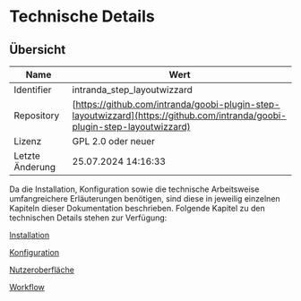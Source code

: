 # Technische Details

## Übersicht

Name                     | Wert
-------------------------|-----------
Identifier               | intranda_step_layoutwizzard
Repository               | [https://github.com/intranda/goobi-plugin-step-layoutwizzard](https://github.com/intranda/goobi-plugin-step-layoutwizzard)
Lizenz              | GPL 2.0 oder neuer 
Letzte Änderung    | 25.07.2024 14:16:33


Da die Installation, Konfiguration sowie die technische Arbeitsweise umfangreichere Erläuterungen benötigen, sind diese in jeweilig einzelnen Kapiteln dieser Dokumentation beschrieben. Folgende Kapitel zu den technischen Details stehen zur Verfügung:

[Installation](page_02_01_de.md)

[Konfiguration](page_02_02_de.md)

[Nutzeroberfläche](page_02_03_de.md)

[Workflow](page_02_04_de.md)